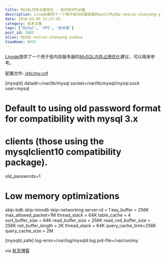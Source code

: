 ```yaml
---
title: MySQL内存占用优化 - 低内存VPS必备
description: Linode提供了一个用于低内存服务器的post/MySQL-neicun-zhanyong-youhua.html">MySQL内存占用优化建议，可以用来参考。配置文件:post/MySQL-neicun-zhanyong-youhua.html">/etc/my.cnf...
date: 2010-03-05 11:27:45
category: 技术文章
tags: ['MySql', 'VPS', '技术类']
post_id: 1085
alias: MySQL-neicun-zhanyong-youhua
ViewNums: 6033
---
```


[Linode](http://www.linode.com/)提供了一个用于低内存服务器的[MySQL内存占用优化](/blog/mysql-neicun-zhanyong-youhua)建议，可以用来参考。

配置文件: [/etc/my.cnf](/blog/mysql-neicun-zhanyong-youhua)

[mysqld]
datadir=/var/lib/mysql
socket=/var/lib/mysql/mysql.sock
user=mysql
# Default to using old password format for compatibility with mysql 3.x
# clients (those using the mysqlclient10 compatibility package).
old_passwords=1

# Low memory optimizations
skip-bdb
skip-innodb
skip-networking
server-id = 1
key_buffer = 256K
max_allowed_packet=1M
thread_stack = 64K
table_cache = 4
sort_buffer_size = 64K
read_buffer_size = 256K
read_rnd_buffer_size = 256K
net_buffer_length = 2K
thread_stack = 64K
query_cache_limit=256K
query_cache_size = 2M

[mysqld_safe]
log-error=/var/log/mysqld.log
pid-file=/var/run/my

via [秋天博客](http://www.fallday.org/)

